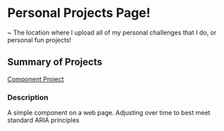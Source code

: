 # Personal Projects Page!

~ The location where I upload all of my personal challenges that I do, or personal fun projects! 

## Summary of Projects

[Component Project](https://abbigailmerrill.github.io/personalProjects/componentProject/index.html)

### Description

A simple component on a web page. Adjusting over time to best meet standard ARIA principles

